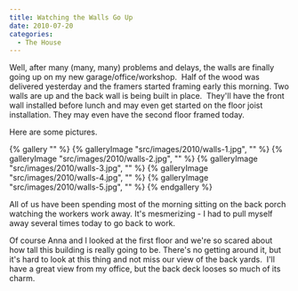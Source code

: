 ```yaml
---
title: Watching the Walls Go Up
date: 2010-07-20
categories: 
  - The House
---
```


Well, after many (many, many) problems and delays, the walls are finally going up on my new garage/office/workshop.  Half of the wood was delivered yesterday and the framers started framing early this morning. Two walls are up and the back wall is being built in place.  They'll have the front wall installed before lunch and may even get started on the floor joist installation. They may even have the second floor framed today.

Here are some pictures.

{% gallery "" %}
{% galleryImage "src/images/2010/walls-1.jpg", "" %}
{% galleryImage "src/images/2010/walls-2.jpg", "" %}
{% galleryImage "src/images/2010/walls-3.jpg", "" %}
{% galleryImage "src/images/2010/walls-4.jpg", "" %}
{% galleryImage "src/images/2010/walls-5.jpg", "" %}
{% endgallery %}

All of us have been spending most of the morning sitting on the back porch watching the workers work away. It's mesmerizing - I had to pull myself away several times today to go back to work.

Of course Anna and I looked at the first floor and we're so scared about how tall this building is really going to be. There's no getting around it, but it's hard to look at this thing and not miss our view of the back yards.  I'll have a great view from my office, but the back deck looses so much of its charm.
